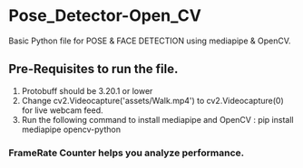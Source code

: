 # Pose_Detector-Open_CV
Basic Python file for POSE & FACE DETECTION using mediapipe & OpenCV.


## Pre-Requisites to run the file.
1. Protobuff should be 3.20.1 or lower
2. Change cv2.Videocapture('assets/Walk.mp4') to cv2.Videocapture(0) for live webcam feed.
3. Run the following command to install mediapipe and OpenCV : pip install mediapipe opencv-python


### FrameRate Counter helps you analyze performance.
